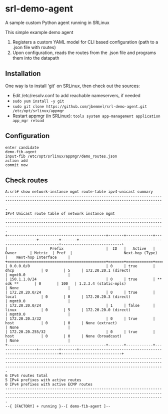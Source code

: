 # srl-demo-agent
A sample custom Python agent running in SRLinux

This simple example demo agent
1. Registers a custom YAML model for CLI based configuration (path to a .json file with routes)
2. Upon configuration, reads the routes from the .json file and programs them into the datapath

## Installation
One way is to install 'git' on SRLinux, then check out the sources:
- Edit /etc/resolv.conf to add reachable nameservers, if needed
- `sudo yum install -y git`
- `sudo git clone https://github.com/jbemmel/srl-demo-agent.git /etc/opt/srlinux/appmgr`
- Restart appmgr (in SRLinux): `tools system app-management application app_mgr reload`

## Configuration
```
enter candidate
demo-fib-agent
input-fib /etc/opt/srlinux/appmgr/demo_routes.json
action add
commit now
```
## Check routes
```
A:srl# show network-instance mgmt route-table ipv4-unicast summary                                                                                                                                                 
-------------------------------------------------------------------------------------------------------------------------------------------------------------------------------------------------------------------
IPv4 Unicast route table of network instance mgmt
-------------------------------------------------------------------------------------------------------------------------------------------------------------------------------------------------------------------
+--------------------------------------------+-------+------------+-----------------+---------+-------+-------------------------------------------------------------+---------------------------+
|                   Prefix                   |  ID   |   Active   |      Owner      | Metric  | Pref  |                       Next-hop (Type)                       |    Next-hop Interface     |
+============================================+=======+============+=================+=========+=======+=============================================================+===========================+
| 0.0.0.0/0                                  | 0     | true       | dhcp            | 0       | 5     | 172.20.20.1 (direct)                                        | mgmt0.0                   |
| 150.1.1.0/24                               | 0     | true       | ** sdk **       | 0       | 100   | 1.2.3.4 (static-mpls)                                       | None                      |
| 172.20.20.0/24                             | 0     | true       | local           | 0       | 0     | 172.20.20.3 (direct)                                        | mgmt0.0                   |
| 172.20.20.0/24                             | 1     | false      | linux           | 0       | 5     | 172.20.20.0 (direct)                                        | mgmt0.0                   |
| 172.20.20.3/32                             | 0     | true       | host            | 0       | 0     | None (extract)                                              | None                      |
| 172.20.20.255/32                           | 0     | true       | host            | 0       | 0     | None (broadcast)                                            | None                      |
+--------------------------------------------+-------+------------+-----------------+---------+-------+-------------------------------------------------------------+---------------------------+
-------------------------------------------------------------------------------------------------------------------------------------------------------------------------------------------------------------------
6 IPv4 routes total
5 IPv4 prefixes with active routes
0 IPv4 prefixes with active ECMP routes
-------------------------------------------------------------------------------------------------------------------------------------------------------------------------------------------------------------------
--{ [FACTORY] + running }--[ demo-fib-agent ]--
```
